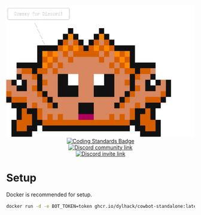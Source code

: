 <div align="center" float="left">
 <a href="https://discord.com/api/oauth2/authorize?client_id=1135038990081347605&permissions=0&scope=applications.commands%20bot">
   <img alt="Ferris saying Cowsay for Discord!" src="docs/readme-ferris.webp" />
 </a>

  <br>

 <a href="https://github.com/dylhack/cowsay/actions/workflows/standards.yml">
  <img alt="Coding Standards Badge" src="https://github.com/dylhack/cowsay/actions/workflows/standards.yml/badge.svg?branch=main"/>
 </a>

  <br>

  <a href="https://discord.gg/NjSg2U6R">
    <img alt="Discord community link" src="https://img.shields.io/badge/Discord-Join%20our%20Discord!-green?labelColor=5865F2&style=social&logo=discord&link=https://discord.gg/NjSg2U6R" />
  </a>

  <br>

 <a href="https://discord.com/api/oauth2/authorize?client_id=1135038990081347605&permissions=0&scope=applications.commands%20bot">
   <img alt="Discord invite link" src="https://img.shields.io/badge/Discord-Invite%20the%20Bot-green?labelColor=5865F2&style=social&logo=discord&link=https://discord.com/api/oauth2/authorize?client_id=1135038990081347605&permissions=0&scope=applications.commands%20bot" />
 </a>
</div>

# Setup

Docker is recommended for setup.

```sh
docker run -d -e BOT_TOKEN=token ghcr.io/dylhack/cowbot-standalone:latest
```
